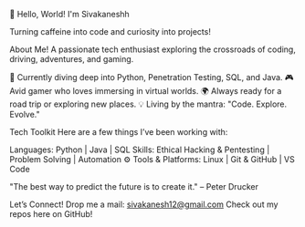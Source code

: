 👋 Hello, World! I'm Sivakaneshh

Turning caffeine into code and curiosity into projects!

About Me!
A passionate tech enthusiast exploring the crossroads of coding, driving, adventures, and gaming.

🔭 Currently diving deep into Python, Penetration Testing, SQL, and Java.
🎮 Avid gamer who loves immersing in virtual worlds.
🌍 Always ready for a road trip or exploring new places.
💡 Living by the mantra: "Code. Explore. Evolve."

Tech Toolkit
Here are a few things I’ve been working with:

Languages: Python | Java | SQL 
Skills: Ethical Hacking & Pentesting  | Problem Solving  | Automation ⚙
Tools & Platforms: Linux  | Git & GitHub  | VS Code 

"The best way to predict the future is to create it." – Peter Drucker

Let’s Connect!
Drop me a mail: sivakanesh12@gmail.com
Check out my repos here on GitHub!
